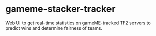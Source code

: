 # gameme-stacker-tracker
Web UI to get real-time statistics on gameME-tracked TF2 servers to predict wins and determine fairness of teams.
